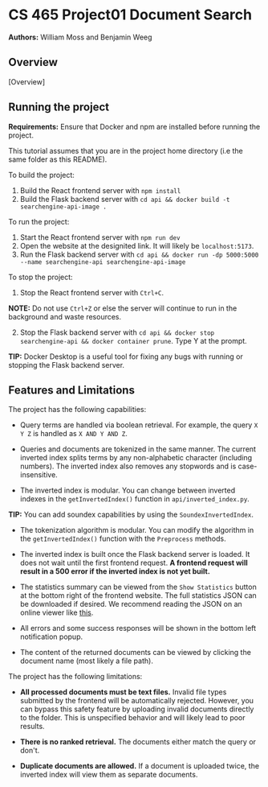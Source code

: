 # CS 465 Project01 Document Search
**Authors:** William Moss and Benjamin Weeg

## Overview

[Overview]

## Running the project

**Requirements:** Ensure that Docker and npm are installed before running the project. 

This tutorial assumes that you are in the project home directory (i.e the same folder as this README).

To build the project:

1) Build the React frontend server with `npm install`
2) Build the Flask backend server with `cd api && docker build -t searchengine-api-image .`

To run the project:

1) Start the React frontend server with `npm run dev`
2) Open the website at the designited link. It will likely be `localhost:5173`.
3) Run the Flask backend server with `cd api && docker run -dp 5000:5000 --name searchengine-api searchengine-api-image`

To stop the project:

1) Stop the React frontend server with `Ctrl+C`. 

**NOTE:** Do not use `Ctrl+Z` or else the server will continue to run in 
the background and waste resources.

2) Stop the Flask backend server with `cd api && docker stop searchengine-api && docker container prune`. Type Y at the prompt.

**TIP:** Docker Desktop is a useful tool for fixing any bugs with running or 
stopping the Flask backend server.

## Features and Limitations

The project has the following capabilities:

- Query terms are handled via boolean retrieval. For example, the query `X Y Z` 
is handled as `X AND Y AND Z`. 

- Queries and documents are tokenized in the same manner. The current 
inverted index splits terms by any non-alphabetic character (including numbers). 
The inverted index also removes any stopwords and is case-insensitive.

- The inverted index is modular. You can change between inverted indexes in the 
`getInvertedIndex()` function in `api/inverted_index.py`.  

**TIP:** You can add soundex capabilities by using the `SoundexInvertedIndex`.

- The tokenization algorithm is modular. You can modify the algorithm in 
the `getInvertedIndex()` function with the `Preprocess` methods. 

- The inverted index is built once the Flask backend server is loaded. It does 
not wait until the first frontend request. **A frontend request will result in a 500
error if the inverted index is not yet built.**

- The statistics summary can be viewed from the `Show Statistics` button at the 
bottom right of the frontend website. The full statistics JSON can be downloaded 
if desired. We recommend reading the JSON on an online viewer like 
[this](https://jsonviewer.stack.hu/).

- All errors and some success responses will be shown in the bottom left 
notification popup.

- The content of the returned documents can be viewed by clicking the document name
(most likely a file path).

The project has the following limitations:

- **All processed documents must be text files.** Invalid file types submitted 
by the frontend will be automatically rejected. However, you can bypass this 
safety feature by uploading invalid documents directly to the folder. This is 
unspecified behavior and will likely lead to poor results.

- **There is no ranked retrieval.** The documents either match the query or don't.

- **Duplicate documents are allowed.** If a document is uploaded twice, the inverted
index will view them as separate documents.

